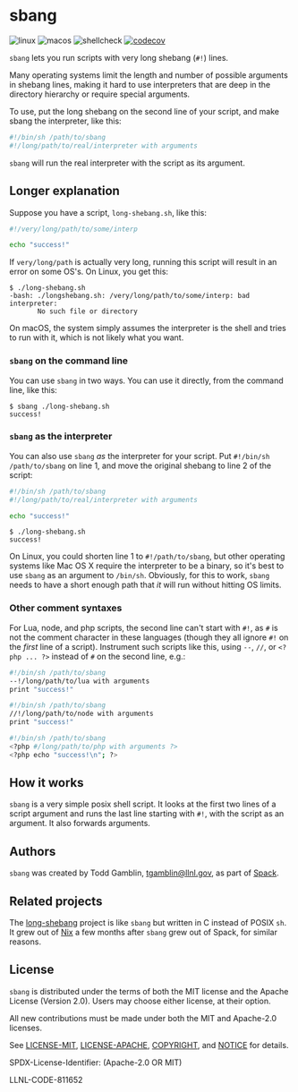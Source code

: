 # sbang
![linux](https://github.com/spack/sbang/workflows/linux/badge.svg)
![macos](https://github.com/spack/sbang/workflows/macos/badge.svg)
![shellcheck](https://github.com/spack/sbang/workflows/shellcheck/badge.svg)
[![codecov](https://codecov.io/gh/spack/sbang/branch/main/graph/badge.svg?token=IKH7mB5qq7)](undefined)

`sbang` lets you run scripts with very long shebang (`#!`) lines.

Many operating systems limit the length and number of possible arguments
in shebang lines, making it hard to use interpreters that are deep in the
directory hierarchy or require special arguments.

To use, put the long shebang on the second line of your script, and
make sbang the interpreter, like this:

```sh
#!/bin/sh /path/to/sbang
#!/long/path/to/real/interpreter with arguments
```

`sbang` will run the real interpreter with the script as its argument.

## Longer explanation

Suppose you have a script, `long-shebang.sh`, like this:

```sh
#!/very/long/path/to/some/interp

echo "success!"
```

If `very/long/path` is actually very long, running this script will
result in an error on some OS's. On Linux, you get this:

```console
$ ./long-shebang.sh
-bash: ./longshebang.sh: /very/long/path/to/some/interp: bad interpreter:
       No such file or directory
```

On macOS, the system simply assumes the interpreter is the shell and
tries to run with it, which is not likely what you want.


### `sbang` on the command line

You can use `sbang` in two ways. You can use it directly, from the
command line, like this:

```console
$ sbang ./long-shebang.sh
success!
```

### `sbang` as the interpreter

You can also use `sbang` *as* the interpreter for your script. Put
`#!/bin/sh /path/to/sbang` on line 1, and move the original shebang to
line 2 of the script:

```sh
#!/bin/sh /path/to/sbang
#!/long/path/to/real/interpreter with arguments

echo "success!"
```

```console
$ ./long-shebang.sh
success!
```

On Linux, you could shorten line 1 to `#!/path/to/sbang`, but other
operating systems like Mac OS X require the interpreter to be a binary,
so it's best to use `sbang` as an argument to `/bin/sh`. Obviously, for
this to work, `sbang` needs to have a short enough path that *it* will
run without hitting OS limits.

### Other comment syntaxes

For Lua, node, and php scripts, the second line can't start with `#!`, as
`#` is not the comment character in these languages (though they all
ignore `#!` on the *first* line of a script). Instrument such scripts
like this, using `--`, `//`, or `<?php ... ?>` instead of `#` on the
second line, e.g.:

```sh
#!/bin/sh /path/to/sbang
--!/long/path/to/lua with arguments
print "success!"
```

```sh
#!/bin/sh /path/to/sbang
//!/long/path/to/node with arguments
print "success!"
```

```sh
#!/bin/sh /path/to/sbang
<?php #/long/path/to/php with arguments ?>
<?php echo "success!\n"; ?>
```

## How it works

`sbang` is a very simple posix shell script. It looks at the first two
lines of a script argument and runs the last line starting with `#!`,
with the script as an argument. It also forwards arguments.


## Authors

`sbang` was created by Todd Gamblin, tgamblin@llnl.gov, as part of
[Spack](https://github.com/spack/spack).

## Related projects

The [long-shebang](https://github.com/shlevy/long-shebang) project is
like `sbang` but written in C instead of POSIX `sh`. It grew out of
[Nix](https://github.com/nixos/nix) a few months after `sbang` grew out
of Spack, for similar reasons.

## License

`sbang` is distributed under the terms of both the MIT license and the
Apache License (Version 2.0). Users may choose either license, at their
option.

All new contributions must be made under both the MIT and Apache-2.0
licenses.

See [LICENSE-MIT](https://github.com/spack/sbang/blob/develop/LICENSE-MIT),
[LICENSE-APACHE](https://github.com/spack/sbang/blob/develop/LICENSE-APACHE),
[COPYRIGHT](https://github.com/spack/sbang/blob/develop/COPYRIGHT), and
[NOTICE](https://github.com/spack/sbang/blob/develop/NOTICE) for details.

SPDX-License-Identifier: (Apache-2.0 OR MIT)

LLNL-CODE-811652
